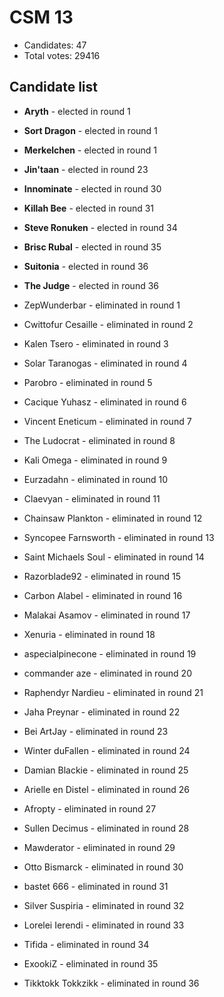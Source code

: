 # CSM 13

* Candidates: 47
* Total votes: 29416

## Candidate list


  * **Aryth** - elected in round 1
  * **Sort Dragon** - elected in round 1
  * **Merkelchen** - elected in round 1
  * **Jin'taan** - elected in round 23
  * **Innominate** - elected in round 30
  * **Killah Bee** - elected in round 31
  * **Steve Ronuken** - elected in round 34
  * **Brisc Rubal** - elected in round 35
  * **Suitonia** - elected in round 36
  * **The Judge** - elected in round 36


  * ZepWunderbar - eliminated in round 1
  * Cwittofur Cesaille - eliminated in round 2
  * Kalen Tsero - eliminated in round 3
  * Solar Taranogas - eliminated in round 4
  * Parobro - eliminated in round 5
  * Cacique Yuhasz - eliminated in round 6
  * Vincent Eneticum - eliminated in round 7
  * The Ludocrat - eliminated in round 8
  * Kali Omega - eliminated in round 9
  * Eurzadahn - eliminated in round 10
  * Claevyan - eliminated in round 11
  * Chainsaw Plankton - eliminated in round 12
  * Syncopee Farnsworth - eliminated in round 13
  * Saint Michaels Soul - eliminated in round 14
  * Razorblade92 - eliminated in round 15
  * Carbon Alabel - eliminated in round 16
  * Malakai Asamov - eliminated in round 17
  * Xenuria - eliminated in round 18
  * aspecialpinecone - eliminated in round 19
  * commander aze - eliminated in round 20
  * Raphendyr Nardieu - eliminated in round 21
  * Jaha Preynar - eliminated in round 22
  * Bei ArtJay - eliminated in round 23
  * Winter duFallen - eliminated in round 24
  * Damian Blackie - eliminated in round 25
  * Arielle en Distel - eliminated in round 26
  * Afropty - eliminated in round 27
  * Sullen Decimus - eliminated in round 28
  * Mawderator - eliminated in round 29
  * Otto Bismarck - eliminated in round 30
  * bastet 666 - eliminated in round 31
  * Silver Suspiria - eliminated in round 32
  * Lorelei Ierendi - eliminated in round 33
  * Tifida - eliminated in round 34
  * ExookiZ - eliminated in round 35
  * Tikktokk Tokkzikk - eliminated in round 36

